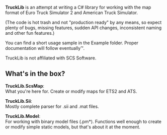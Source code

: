 **TruckLib** is an attempt at writing a C# library for working with the map format of Euro Truck Simulator 2 and American Truck Simulator. 

(The code is hot trash and not "production ready" by any means, so expect plenty of bugs, missing features, sudden API changes, inconsistent naming and other fun features.)

You can find a short usage sample in the Example folder. Proper documentation will follow eventually™.

TruckLib is not affiliated with SCS Software.

## What's in the box?
**TruckLib.ScsMap**:  
What you're here for. Create or modify maps for ETS2 and ATS.

**TruckLib.Sii**:  
Mostly complete parser for .sii and .mat files.

**TruckLib.Model**:  
For working with binary model files (.pm\*). Functions well enough to create or modify simple static models, but that's about it at the moment.

